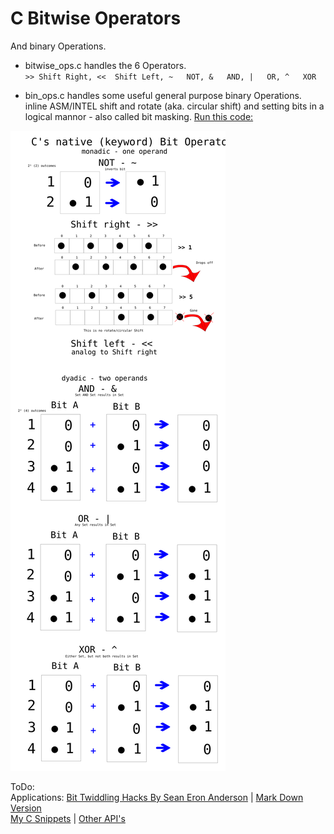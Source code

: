 C Bitwise Operators
===================

And binary Operations.

  * bitwise_ops.c handles the 6 Operators.  
`>>	Shift Right,
<<	Shift Left,
~	NOT,
&	AND,
|	OR,
^	XOR`

  * bin_ops.c handles some useful general purpose binary Operations.  
inline ASM/INTEL shift and rotate (aka. circular shift) and setting bits
in a logical mannor - also called bit masking.
[Run this code:](https://ideone.com/e9iqwh)  

![Screenshot](./dox.svg)

ToDo:  
Applications: [Bit Twiddling Hacks
By Sean Eron Anderson](http://graphics.stanford.edu/~seander/bithacks.html) | 
[Mark Down Version](https://github.com/gibsjose/BitHacks/blob/master/BitHacks.md)  
    [My C Snippets](https://gist.github.com/Acry/554e04bab3a2669a5ba2ecd4d673e875) |
 [Other API's](https://acry.github.io/)  

